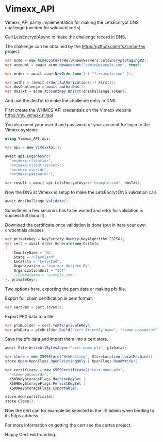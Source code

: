 # Vimexx_API
Vimexx_API partly implementation for making the LetsEcnrypt DNS challenge (needed for wildcard certs)

Call LetsEncryptAsync to make the challenge record in DNS.

The challenge can be obtained by the https://github.com/fszlin/certes project.

```C#
var acme = new AcmeContext(WellKnownServers.LetsEncryptStagingV2);
var account = await acme.NewAccount("admin@example.com", true);

var order = await acme.NewOrder(new[] { "*.example.com" });

var authz = (await order.Authorizations()).First();
var dnsChallenge = await authz.Dns();
var dnsTxt = acme.AccountKey.DnsTxt(dnsChallenge.Token);
```
And use the dnsTxt to make the challende entry in DNS.

First create the WHMCS API credentials on the Vimexx website https://my.vimexx.nl/api

You also need your userid and password of your account for login to the Vimexx systems.

```C#
using Vimexx_API.Api;

var api = new VimexxApi();

await api.LoginAsync(
  "<vimexx-clientid>", 
  "<vimexx-client-secret>", 
  "<vimexx-userid>", 
  "<vimexx-password>");

var result = await api.LetsEncryptAsync("example.com", dnsTxt);
```

Now the DNS at Vimexx is setup to make the LetsEncryt DNS validation call.

```C#
await dnsChallenge.Validate();
```

Sometimes a few seconds has to be waited and retry for validation is successfull (loop it).

Download the certificate once validation is done (put in here your own credentials please)

```C#
var privateKey = KeyFactory.NewKey(KeyAlgorithm.ES256);
var cert = await order.Generate(new CsrInfo
{
    CountryName = "NL",
    State = "Flevoland",
    Locality = "Lelystad",
    Organization = "Van der Heijden BV",
    OrganizationUnit = "ICT"
    //CommonName = "example.com",
}, privateKey);
```

Two options here, exporting the pem data or making pfx file.

Export full chain certification in pem format.

```C#
var certPem = cert.ToPem();
```

Export PFX data to a file.

```C#
var pfxBuilder = cert.ToPfx(privateKey);
var pfxData = pfxBuilder.Build("cert-friendly-name", "<some-password>");
```

Save the pfx data and import them into a cert store.

```C#
await File.WriteAllBytesAsync("cert-name.pfx", pfxData);

var store = new X509Store("WebHosting", StoreLocation.LocalMachine))
store.Open(OpenFlags.OpenExistingOnly | OpenFlags.ReadWrite);

var certificate = new X509Certificate2("cert-name.pfx", 
  "<some-password>",
  X509KeyStorageFlags.MachineKeySet |
  X509KeyStorageFlags.PersistKeySet |
  X509KeyStorageFlags.Exportable);

store.Add(certificate);
store.Close();
```
Now the cert can for example be selected in the IIS admin when binding to its https address.

For more information on getting the cert see the certes project.


Happy Cert-wild-carding.


